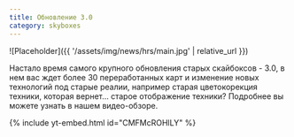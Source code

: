 ```yaml
---
title: Обновление 3.0
category: skyboxes
---
```


![Placeholder]({{ '/assets/img/news/hrs/main.jpg' | relative_url }})

Настало время самого крупного обновления старых скайбоксов - 3.0, в нем вас ждет более 30 переработанных карт и изменение новых технологий под старые реалии, например старая цветокорекция техники, которая вернет… старое отображение техники? Подробнее вы можете узнать в нашем видео-обзоре.

{% include yt-embed.html id="CMFMcROHlLY" %}